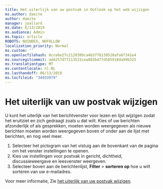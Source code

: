 ```yaml
---
title: Het uiterlijk van uw postvak in Outlook op het web wijzigen
ms.author: daeite
author: daeite
manager: joallard
ms.date: 6/13/2019
ms.audience: Admin
ms.topic: article
ROBOTS: NOINDEX, NOFOLLOW
localization_priority: Normal
ms.custom: ''
ms.openlocfilehash: 8cce6e27c2120389ca4b3778139528afa6f341e4
ms.sourcegitcommit: ad4257df7113531cea883b477d505918da99b325
ms.translationtype: MT
ms.contentlocale: nl-NL
ms.lasthandoff: 06/13/2019
ms.locfileid: "34933979"
---
```

# <a name="change-the-look-of-your-mailbox"></a>Het uiterlijk van uw postvak wijzigen

U kunt het uiterlijk van het berichtvenster voor lezen en lijst wijzigen zodat het eruitziet en zich gedraagt zoals u dat wilt. Kies of uw berichten afzonderlijk of als gesprekken, moeten worden weergegeven als nieuwe berichten moeten worden weergegeven boven of onder aan de lijst met berichten, en nog veel meer.

1. Selecteer het pictogram van het vistuig aan de bovenkant van de pagina om het venster instellingen te openen.
1. Kies uw instellingen voor postvak in gericht, dichtheid, discussieweergave en leesvenster weergeven.
1. Selecteer boven aan de berichtenlijst, **Filter** > **sorteren op** hoe u wilt sorteren van uw e-mailadres.

Voor meer informatie, Zie [het uiterlijk van uw postvak wijzigen](https://support.office.com/article/b41c2ecb-f23c-42b3-b7f8-659646d5e58c).